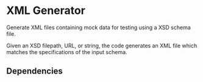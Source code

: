 # XML Generator

Generate XML files containing mock data for testing using a XSD schema file.

Given an XSD filepath, URL, or string, the code generates an XML file which matches the specifications of the input schema. 

## Dependencies


